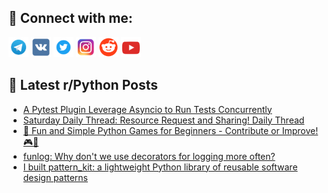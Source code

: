 ## 🔎 Connect with me:
[<img src="https://github.com/bullbesh/bullbesh/blob/main/images/Telegram.png" width="32" height="32" />](https://t.me/bullbesh)
[<img src="https://github.com/bullbesh/bullbesh/blob/main/images/VK.png" width="32" height="32" />](https://vk.com/bullbesh)
[<img src="https://github.com/bullbesh/bullbesh/blob/main/images/Twitter.png" width="32" height="32" />](https://twitter.com/bullbesh1)
[<img src="https://github.com/bullbesh/bullbesh/blob/main/images/Instagram.png" width="32" height="32" />](https://www.instagram.com/bullbesh)
[<img src="https://github.com/bullbesh/bullbesh/blob/main/images/Reddit.png" width="32" height="32" />](https://www.reddit.com/user/bullbesh)
[<img src="https://github.com/bullbesh/bullbesh/blob/main/images/YouTube.png" width="32" height="32" />](https://www.youtube.com/channel/UCtfjRs6uzgq5mfm8S06WTcg)

## 📕 Latest r/Python Posts
<!-- BLOG-POST-LIST:START -->
- [A Pytest Plugin Leverage Asyncio to Run Tests Concurrently](https://www.reddit.com/r/Python/comments/1jmcvry/a_pytest_plugin_leverage_asyncio_to_run_tests/)
- [Saturday Daily Thread: Resource Request and Sharing! Daily Thread](https://www.reddit.com/r/Python/comments/1jm9hdd/saturday_daily_thread_resource_request_and/)
- [🌟 Fun and Simple Python Games for Beginners - Contribute or Improve! 🎮🐍](https://www.reddit.com/r/Python/comments/1jm6lc7/fun_and_simple_python_games_for_beginners/)
- [funlog: Why don&#39;t we use decorators for logging more often?](https://www.reddit.com/r/Python/comments/1jm3hml/funlog_why_dont_we_use_decorators_for_logging/)
- [I built pattern_kit: a lightweight Python library of reusable software design patterns](https://www.reddit.com/r/Python/comments/1jm1w5u/i_built_pattern_kit_a_lightweight_python_library/)
<!-- BLOG-POST-LIST:END -->
